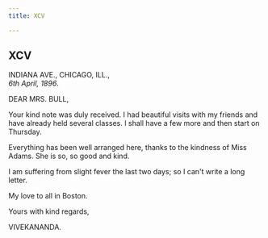 ```yaml
---
title: XCV

---
```





  

  


## XCV

INDIANA AVE., CHICAGO, ILL.,  
*6th April, 1896*.

DEAR MRS. BULL,

Your kind note was duly received. I had beautiful visits with my friends
and have already held several classes. I shall have a few more and then
start on Thursday.

Everything has been well arranged here, thanks to the kindness of Miss
Adams. She is so, so good and kind.

I am suffering from slight fever the last two days; so I can't write a
long letter.

My love to all in Boston. 

Yours with kind regards,

VIVEKANANDA.


